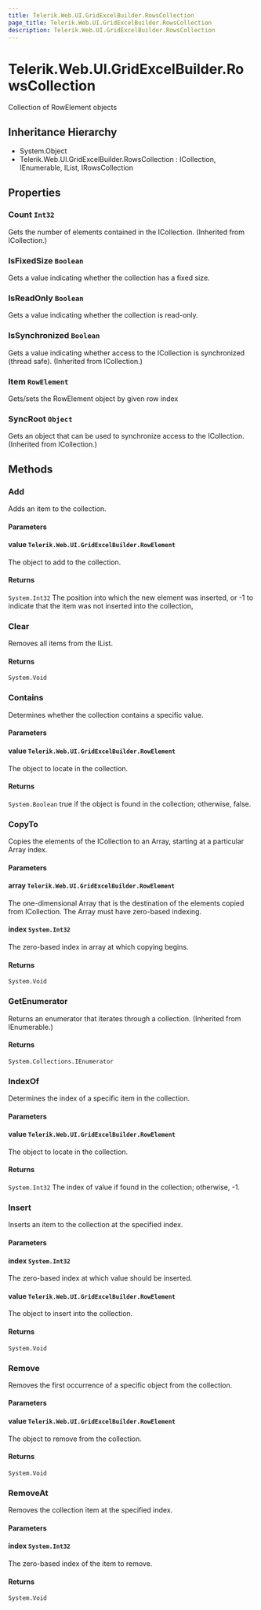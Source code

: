 ```yaml
---
title: Telerik.Web.UI.GridExcelBuilder.RowsCollection
page_title: Telerik.Web.UI.GridExcelBuilder.RowsCollection
description: Telerik.Web.UI.GridExcelBuilder.RowsCollection
---
```


# Telerik.Web.UI.GridExcelBuilder.RowsCollection

Collection of RowElement objects

## Inheritance Hierarchy

* System.Object
* Telerik.Web.UI.GridExcelBuilder.RowsCollection : ICollection, IEnumerable, IList, IRowsCollection

## Properties

###  Count `Int32`

Gets the number of elements contained in the ICollection. (Inherited from ICollection.)

###  IsFixedSize `Boolean`

Gets a value indicating whether the collection has a fixed size.

###  IsReadOnly `Boolean`

Gets a value indicating whether the collection is read-only.

###  IsSynchronized `Boolean`

Gets a value indicating whether access to the ICollection is synchronized (thread safe). (Inherited from ICollection.)

###  Item `RowElement`

Gets/sets the RowElement object by given row index

###  SyncRoot `Object`

Gets an object that can be used to synchronize access to the ICollection. (Inherited from ICollection.)

## Methods

###  Add

Adds an item to the collection.

#### Parameters

#### value `Telerik.Web.UI.GridExcelBuilder.RowElement`

The object to add to the collection.

#### Returns

`System.Int32` The position into which the new element was inserted, or -1 to indicate that the item was not inserted into the collection,

###  Clear

Removes all items from the IList.

#### Returns

`System.Void` 

###  Contains

Determines whether the collection contains a specific value.

#### Parameters

#### value `Telerik.Web.UI.GridExcelBuilder.RowElement`

The object to locate in the collection.

#### Returns

`System.Boolean` true if the object is found in the collection; otherwise, false.

###  CopyTo

Copies the elements of the ICollection to an Array, starting at a particular Array index.

#### Parameters

#### array `Telerik.Web.UI.GridExcelBuilder.RowElement`

The one-dimensional Array that is the destination of the elements copied from ICollection. The Array must have zero-based indexing.

#### index `System.Int32`

The zero-based index in array at which copying begins.

#### Returns

`System.Void` 

###  GetEnumerator

Returns an enumerator that iterates through a collection. (Inherited from IEnumerable.)

#### Returns

`System.Collections.IEnumerator` 

###  IndexOf

Determines the index of a specific item in the collection.

#### Parameters

#### value `Telerik.Web.UI.GridExcelBuilder.RowElement`

The object to locate in the collection.

#### Returns

`System.Int32` The index of value if found in the collection; otherwise, -1.

###  Insert

Inserts an item to the collection at the specified index.

#### Parameters

#### index `System.Int32`

The zero-based index at which value should be inserted.

#### value `Telerik.Web.UI.GridExcelBuilder.RowElement`

The object to insert into the collection.

#### Returns

`System.Void` 

###  Remove

Removes the first occurrence of a specific object from the collection.

#### Parameters

#### value `Telerik.Web.UI.GridExcelBuilder.RowElement`

The object to remove from the collection.

#### Returns

`System.Void` 

###  RemoveAt

Removes the collection item at the specified index.

#### Parameters

#### index `System.Int32`

The zero-based index of the item to remove.

#### Returns

`System.Void` 

